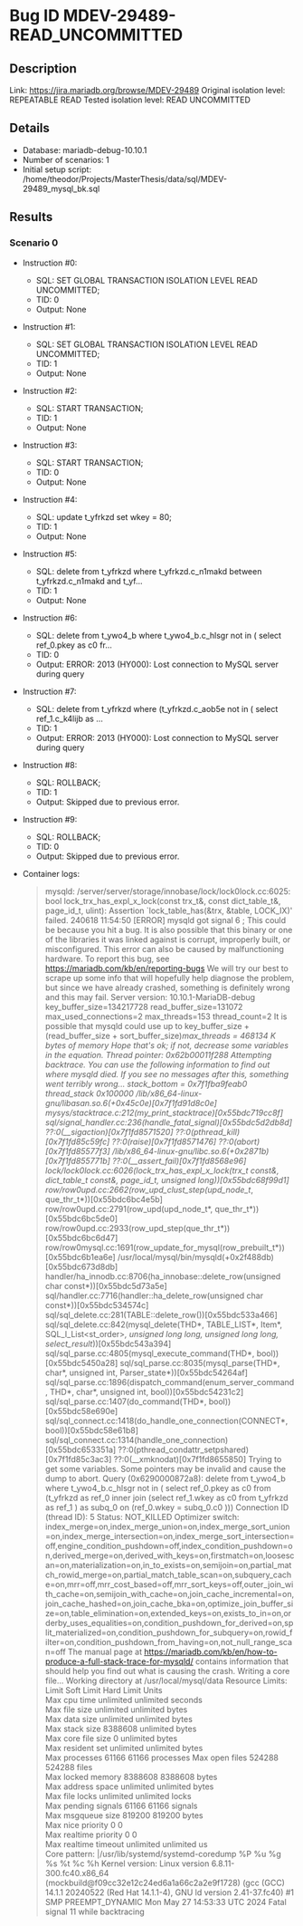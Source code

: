# Bug ID MDEV-29489-READ_UNCOMMITTED

## Description

Link:                     https://jira.mariadb.org/browse/MDEV-29489
Original isolation level: REPEATABLE READ
Tested isolation level:   READ UNCOMMITTED


## Details
 * Database: mariadb-debug-10.10.1
 * Number of scenarios: 1
 * Initial setup script: /home/theodor/Projects/MasterThesis/data/sql/MDEV-29489_mysql_bk.sql

## Results
### Scenario 0
 * Instruction #0:
     - SQL:  SET GLOBAL TRANSACTION ISOLATION LEVEL READ UNCOMMITTED;
     - TID: 0
     - Output: None
 * Instruction #1:
     - SQL:  SET GLOBAL TRANSACTION ISOLATION LEVEL READ UNCOMMITTED;
     - TID: 1
     - Output: None
 * Instruction #2:
     - SQL:  START TRANSACTION;
     - TID: 1
     - Output: None
 * Instruction #3:
     - SQL:  START TRANSACTION;
     - TID: 0
     - Output: None
 * Instruction #4:
     - SQL:  update t_yfrkzd set wkey = 80;
     - TID: 1
     - Output: None
 * Instruction #5:
     - SQL:  delete from t_yfrkzd where t_yfrkzd.c_n1makd between t_yfrkzd.c_n1makd and t_yf...
     - TID: 1
     - Output: None
 * Instruction #6:
     - SQL:  delete from t_ywo4_b where t_ywo4_b.c_hlsgr not in ( select ref_0.pkey as c0 fr...
     - TID: 0
     - Output: ERROR: 2013 (HY000): Lost connection to MySQL server during query
 * Instruction #7:
     - SQL:  delete from t_yfrkzd where (t_yfrkzd.c_aob5e not in ( select ref_1.c_k4lijb as ...
     - TID: 1
     - Output: ERROR: 2013 (HY000): Lost connection to MySQL server during query
 * Instruction #8:
     - SQL:  ROLLBACK;
     - TID: 1
     - Output: Skipped due to previous error.
 * Instruction #9:
     - SQL:  ROLLBACK;
     - TID: 0
     - Output: Skipped due to previous error.

 * Container logs:
   > mysqld: /server/server/storage/innobase/lock/lock0lock.cc:6025: bool lock_trx_has_expl_x_lock(const trx_t&, const dict_table_t&, page_id_t, ulint): Assertion `lock_table_has(&trx, &table, LOCK_IX)' failed.
   > 240618 11:54:50 [ERROR] mysqld got signal 6 ;
   > This could be because you hit a bug. It is also possible that this binary
   > or one of the libraries it was linked against is corrupt, improperly built,
   > or misconfigured. This error can also be caused by malfunctioning hardware.
   > To report this bug, see https://mariadb.com/kb/en/reporting-bugs
   > We will try our best to scrape up some info that will hopefully help
   > diagnose the problem, but since we have already crashed, 
   > something is definitely wrong and this may fail.
   > Server version: 10.10.1-MariaDB-debug
   > key_buffer_size=134217728
   > read_buffer_size=131072
   > max_used_connections=2
   > max_threads=153
   > thread_count=2
   > It is possible that mysqld could use up to 
   > key_buffer_size + (read_buffer_size + sort_buffer_size)*max_threads = 468134 K  bytes of memory
   > Hope that's ok; if not, decrease some variables in the equation.
   > Thread pointer: 0x62b00011f288
   > Attempting backtrace. You can use the following information to find out
   > where mysqld died. If you see no messages after this, something went
   > terribly wrong...
   > stack_bottom = 0x7f1fba9feab0 thread_stack 0x100000
   > /lib/x86_64-linux-gnu/libasan.so.6(+0x45c0e)[0x7f1fd91d8c0e]
   > mysys/stacktrace.c:212(my_print_stacktrace)[0x55bdc719cc8f]
   > sql/signal_handler.cc:236(handle_fatal_signal)[0x55bdc5d2db8d]
   > ??:0(__sigaction)[0x7f1fd8571520]
   > ??:0(pthread_kill)[0x7f1fd85c59fc]
   > ??:0(raise)[0x7f1fd8571476]
   > ??:0(abort)[0x7f1fd85577f3]
   > /lib/x86_64-linux-gnu/libc.so.6(+0x2871b)[0x7f1fd855771b]
   > ??:0(__assert_fail)[0x7f1fd8568e96]
   > lock/lock0lock.cc:6026(lock_trx_has_expl_x_lock(trx_t const&, dict_table_t const&, page_id_t, unsigned long))[0x55bdc68f99d1]
   > row/row0upd.cc:2662(row_upd_clust_step(upd_node_t*, que_thr_t*))[0x55bdc6bc4e5b]
   > row/row0upd.cc:2791(row_upd(upd_node_t*, que_thr_t*))[0x55bdc6bc5de0]
   > row/row0upd.cc:2933(row_upd_step(que_thr_t*))[0x55bdc6bc6d47]
   > row/row0mysql.cc:1691(row_update_for_mysql(row_prebuilt_t*))[0x55bdc6b1ea6e]
   > /usr/local/mysql/bin/mysqld(+0x2f488db)[0x55bdc673d8db]
   > handler/ha_innodb.cc:8706(ha_innobase::delete_row(unsigned char const*))[0x55bdc5d73a5e]
   > sql/handler.cc:7716(handler::ha_delete_row(unsigned char const*))[0x55bdc534574c]
   > sql/sql_delete.cc:281(TABLE::delete_row())[0x55bdc533a466]
   > sql/sql_delete.cc:842(mysql_delete(THD*, TABLE_LIST*, Item*, SQL_I_List<st_order>*, unsigned long long, unsigned long long, select_result*))[0x55bdc543a394]
   > sql/sql_parse.cc:4805(mysql_execute_command(THD*, bool))[0x55bdc5450a28]
   > sql/sql_parse.cc:8035(mysql_parse(THD*, char*, unsigned int, Parser_state*))[0x55bdc54264af]
   > sql/sql_parse.cc:1896(dispatch_command(enum_server_command, THD*, char*, unsigned int, bool))[0x55bdc54231c2]
   > sql/sql_parse.cc:1407(do_command(THD*, bool))[0x55bdc58e690e]
   > sql/sql_connect.cc:1418(do_handle_one_connection(CONNECT*, bool))[0x55bdc58e61b8]
   > sql/sql_connect.cc:1314(handle_one_connection)[0x55bdc653351a]
   > ??:0(pthread_condattr_setpshared)[0x7f1fd85c3ac3]
   > ??:0(__xmknodat)[0x7f1fd8655850]
   > Trying to get some variables.
   > Some pointers may be invalid and cause the dump to abort.
   > Query (0x6290000872a8): delete from t_ywo4_b where t_ywo4_b.c_hlsgr not in ( select ref_0.pkey as c0 from (t_yfrkzd as ref_0 inner join (select ref_1.wkey as c0 from t_yfrkzd as ref_1 ) as subq_0 on (ref_0.wkey = subq_0.c0 )))
   > Connection ID (thread ID): 5
   > Status: NOT_KILLED
   > Optimizer switch: index_merge=on,index_merge_union=on,index_merge_sort_union=on,index_merge_intersection=on,index_merge_sort_intersection=off,engine_condition_pushdown=off,index_condition_pushdown=on,derived_merge=on,derived_with_keys=on,firstmatch=on,loosescan=on,materialization=on,in_to_exists=on,semijoin=on,partial_match_rowid_merge=on,partial_match_table_scan=on,subquery_cache=on,mrr=off,mrr_cost_based=off,mrr_sort_keys=off,outer_join_with_cache=on,semijoin_with_cache=on,join_cache_incremental=on,join_cache_hashed=on,join_cache_bka=on,optimize_join_buffer_size=on,table_elimination=on,extended_keys=on,exists_to_in=on,orderby_uses_equalities=on,condition_pushdown_for_derived=on,split_materialized=on,condition_pushdown_for_subquery=on,rowid_filter=on,condition_pushdown_from_having=on,not_null_range_scan=off
   > The manual page at https://mariadb.com/kb/en/how-to-produce-a-full-stack-trace-for-mysqld/ contains
   > information that should help you find out what is causing the crash.
   > Writing a core file...
   > Working directory at /usr/local/mysql/data
   > Resource Limits:
   > Limit                     Soft Limit           Hard Limit           Units     
   > Max cpu time              unlimited            unlimited            seconds   
   > Max file size             unlimited            unlimited            bytes     
   > Max data size             unlimited            unlimited            bytes     
   > Max stack size            8388608              unlimited            bytes     
   > Max core file size        0                    unlimited            bytes     
   > Max resident set          unlimited            unlimited            bytes     
   > Max processes             61166                61166                processes 
   > Max open files            524288               524288               files     
   > Max locked memory         8388608              8388608              bytes     
   > Max address space         unlimited            unlimited            bytes     
   > Max file locks            unlimited            unlimited            locks     
   > Max pending signals       61166                61166                signals   
   > Max msgqueue size         819200               819200               bytes     
   > Max nice priority         0                    0                    
   > Max realtime priority     0                    0                    
   > Max realtime timeout      unlimited            unlimited            us        
   > Core pattern: |/usr/lib/systemd/systemd-coredump %P %u %g %s %t %c %h
   > Kernel version: Linux version 6.8.11-300.fc40.x86_64 (mockbuild@f09cc32e12c24ed6a1a66c2a2e9f1728) (gcc (GCC) 14.1.1 20240522 (Red Hat 14.1.1-4), GNU ld version 2.41-37.fc40) #1 SMP PREEMPT_DYNAMIC Mon May 27 14:53:33 UTC 2024
   > Fatal signal 11 while backtracing
